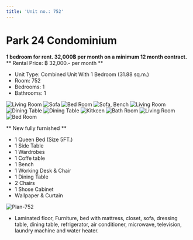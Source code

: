 ```yaml
---
title: 'Unit no.: 752'
---
```


# Park 24 Condominium
**1 bedroom for rent. 32,000฿ per month on a minimum 12 month contract.**
** Rental Price: ฿ 32,000.- per month **
* Unit Type: Combined Unit With 1 Bedroom (31.88 sq.m.)
* Room: 752
* Bedrooms: 1
* Bathrooms: 1

![Living Room](/Tpye1-1.jpg)
![Sofa](/Tpye1-2.jpg)
![Bed Room](/Tpye1-3.jpg)
![Sofa, Bench](/Tpye1-4.jpg)
![Living Room](/Tpye1-5.jpg)
![Dining Table](/Tpye1-6.jpg)
![Dining Table](/Tpye1-7.jpg)
![Kitkcen](/Tpye1-8.jpg)
![Bath Room](/Tpye1-9.jpg)
![Living Room](/Tpye1-10.jpg)
![Bed Room](/Tpye1-11.jpg)


** New fully furnished ** 
* 1 Queen Bed (Size 5FT.)
* 1 Side Table
* 1 Wardrobes
* 1 Coffe table
* 1 Bench
* 1 Working Desk & Chair
* 1 Dining Table
* 2 Chairs
* 1 Shose Cabinet
* Wallpaper & Curtain

![Plan-752](/752.jpg) 

* Laminated floor, Furniture, bed with mattress, closet, sofa, dressing table, dining table, refrigerator, air conditioner, microwave, television, laundry machine and water heater.